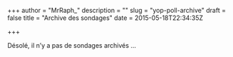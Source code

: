 +++
author = "MrRaph_"
description = ""
slug = "yop-poll-archive"
draft = false
title = "Archive des sondages"
date = 2015-05-18T22:34:35Z

+++


Désolé, il n’y a pas de sondages archivés …


